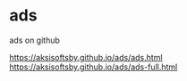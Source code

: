 # ads
ads on github

https://aksisoftsby.github.io/ads/ads.html
https://aksisoftsby.github.io/ads/ads-full.html
